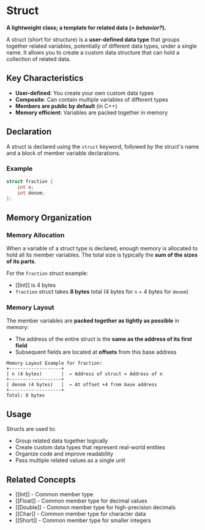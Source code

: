 # Struct

**A lightweight class; a template for related data (*+ behavior?*).**

A struct (short for structure) is a **user-defined data type** that groups together related variables, potentially of different data types, under a single name. It allows you to create a custom data structure that can hold a collection of related data.

## Key Characteristics

- **User-defined**: You create your own custom data types
- **Composite**: Can contain multiple variables of different types
- **Members are public by default** (in C++)
- **Memory efficient**: Variables are packed together in memory

## Declaration

A struct is declared using the `struct` keyword, followed by the struct's name and a block of member variable declarations.

### Example
```c
struct fraction {
    int n;
    int denom;
};
```

## Memory Organization

### Memory Allocation
When a variable of a struct type is declared, enough memory is allocated to hold all its member variables. The total size is typically the **sum of the sizes of its parts**.

For the `fraction` struct example:
- [[Int]] is 4 bytes
- `fraction` struct takes **8 bytes** total (4 bytes for `n` + 4 bytes for `denom`)

### Memory Layout
The member variables are **packed together as tightly as possible** in memory:
- The address of the entire struct is the **same as the address of its first field**
- Subsequent fields are located at **offsets** from this base address

```
Memory Layout Example for fraction:
+-------------------+
| n (4 bytes)       |  ← Address of struct = Address of n
+-------------------+
| denom (4 bytes)   |  ← At offset +4 from base address
+-------------------+
Total: 8 bytes
```

## Usage

Structs are used to:
- Group related data together logically
- Create custom data types that represent real-world entities
- Organize code and improve readability
- Pass multiple related values as a single unit

## Related Concepts

- [[Int]] - Common member type
- [[Float]] - Common member type for decimal values
- [[Double]] - Common member type for high-precision decimals
- [[Char]] - Common member type for character data
- [[Short]] - Common member type for smaller integers
